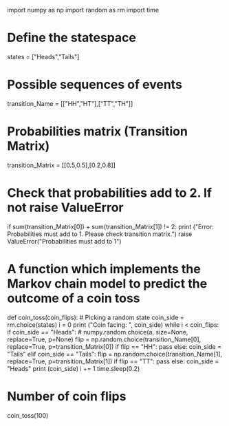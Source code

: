 import numpy as np
import random as rm
import time

# Define the statespace

states = ["Heads","Tails"]

# Possible sequences of events

transition_Name = [["HH","HT"],["TT","TH"]]

# Probabilities matrix (Transition Matrix)

transition_Matrix = [[0.5,0.5],[0.2,0.8]]

# Check that probabilities add to 2. If not raise ValueError

if sum(transition_Matrix[0]) + sum(transition_Matrix[1]) != 2:
    print ("Error: Probabilities must add to 1. Please check transition matrix.")
    raise ValueError("Probabilities must add to 1")

# A function which implements the Markov chain model to predict the outcome of a coin toss

def coin_toss(coin_flips):
    # Picking a random state
    coin_side = rm.choice(states)
    i = 0
    print ("Coin facing: ", coin_side)
    while i < coin_flips:
        if coin_side == "Heads":
            # numpy.random.choice(a, size=None, replace=True, p=None)
            flip = np.random.choice(transition_Name[0], replace=True, p=transition_Matrix[0])
            if flip == "HH":
                pass
            else:
                coin_side = "Tails"
        elif coin_side == "Tails":
            flip = np.random.choice(transition_Name[1], replace=True, p=transition_Matrix[1])
            if flip == "TT":
                pass
            else:
                coin_side = "Heads"
        print (coin_side)
        i += 1
        time.sleep(0.2)

# Number of coin flips

coin_toss(100)
